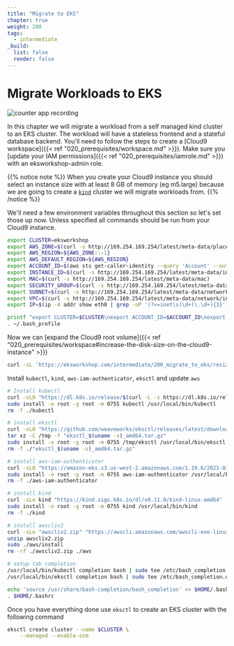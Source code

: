 ```yaml
---
title: "Migrate to EKS"
chapter: true
weight: 200
tags:
  - intermediate
_build:
  list: false
  render: false
---
```


# Migrate Workloads to EKS

![counter app recording](/images/migrate_to_eks/counter-app.gif)

In this chapter we will migrate a workload from a self managed kind cluster to an EKS cluster.
The workload will have a stateless frontend and a stateful database backend.
You'll need to follow the steps to create a [Cloud9 workspace]({{< ref "020_prerequisites/workspace.md" >}}).
Make sure you [update your IAM permissions]({{< ref "020_prerequisites/iamrole.md" >}}) with an eksworkshop-admin role.

{{% notice note %}}
When you create your Cloud9 instance you should select an instance size with at least 8 GB of memory (eg m5.large) because we are going to create a [`kind`](https://kind.sigs.k8s.io) cluster we will migrate workloads from. 
{{% /notice %}}

We'll need a few environment variables throughout this section so let's set those up now.
Unless specified all commands should be run from your Cloud9 instance.

```bash
export CLUSTER=eksworkshop
export AWS_ZONE=$(curl -s http://169.254.169.254/latest/meta-data/placement/availability-zone)
export AWS_REGION=${AWS_ZONE::-1}
export AWS_DEFAULT_REGION=${AWS_REGION}
export ACCOUNT_ID=$(aws sts get-caller-identity --query 'Account' --output text)
export INSTANCE_ID=$(curl -s http://169.254.169.254/latest/meta-data/instance-id)
export MAC=$(curl -s http://169.254.169.254/latest/meta-data/mac)
export SECURITY_GROUP=$(curl -s http://169.254.169.254/latest/meta-data/network/interfaces/macs/${MAC}/security-group-ids)
export SUBNET=$(curl -s http://169.254.169.254/latest/meta-data/network/interfaces/macs/${MAC}/subnet-id)
export VPC=$(curl -s http://169.254.169.254/latest/meta-data/network/interfaces/macs/${MAC}/vpc-id)
export IP=$(ip -4 addr show eth0 | grep -oP '(?<=inet\s)\d+(\.\d+){3}')

printf "export CLUSTER=$CLUSTER\nexport ACCOUNT_ID=$ACCOUNT_ID\nexport AWS_REGION=$AWS_REGION\nexport AWS_DEFAULT_REGION=${AWS_REGION}\nexport AWS_ZONE=$AWS_ZONE\nexport INSTANCE_ID=$INSTANCE_ID\nexport MAC=$MAC\nexport SECURITY_GROUP=$SECURITY_GROUP\nexport SUBNET=$SUBNET\nexport VPC=$VPC\nexport IP=$IP" | tee -a ~/.bash_profile
. ~/.bash_profile
```

Now we can [expand the Cloud9 root volume]({{< ref "020_prerequisites/workspace#increase-the-disk-size-on-the-cloud9-instance" >}})

```bash
curl -sL 'https://eksworkshop.com/intermediate/200_migrate_to_eks/resize-ebs.sh' | bash
```

Install `kubectl`, `kind`, `aws-iam-authenticator`, `eksctl` and update `aws`

```bash
# Install kubectl
curl -sLO "https://dl.k8s.io/release/$(curl -L -s https://dl.k8s.io/release/stable.txt)/bin/linux/amd64/kubectl"
sudo install -o root -g root -m 0755 kubectl /usr/local/bin/kubectl
rm -f ./kubectl

# install eksctl
curl -sLO "https://github.com/weaveworks/eksctl/releases/latest/download/eksctl_$(uname -s)_amd64.tar.gz"
tar xz -C /tmp -f "eksctl_$(uname -s)_amd64.tar.gz"
sudo install -o root -g root -m 0755 /tmp/eksctl /usr/local/bin/eksctl
rm -f ./"eksctl_$(uname -s)_amd64.tar.gz"

# install aws-iam-authenticator
curl -sLO "https://amazon-eks.s3.us-west-2.amazonaws.com/1.19.6/2021-01-05/bin/linux/amd64/aws-iam-authenticator"
sudo install -o root -g root -m 0755 aws-iam-authenticator /usr/local/bin/aws-iam-authenticator
rm -f ./aws-iam-authenticator

# install kind
curl -sLo kind "https://kind.sigs.k8s.io/dl/v0.11.0/kind-linux-amd64"
sudo install -o root -g root -m 0755 kind /usr/local/bin/kind
rm -f ./kind

# install awscliv2
curl -sLo "awscliv2.zip" "https://awscli.amazonaws.com/awscli-exe-linux-x86_64.zip"
unzip awscliv2.zip
sudo ./aws/install
rm -rf ./awscliv2.zip ./aws

# setup tab completion
/usr/local/bin/kubectl completion bash | sudo tee /etc/bash_completion.d/kubectl >/dev/null
/usr/local/bin/eksctl completion bash | sudo tee /etc/bash_completion.d/eksctl >/dev/null

echo 'source /usr/share/bash-completion/bash_completion' >> $HOME/.bashrc
. $HOME/.bashrc
```

Once you have everything done use `eksctl` to create an EKS cluster with the following command

```bash
eksctl create cluster --name $CLUSTER \
    --managed --enable-ssm
```
